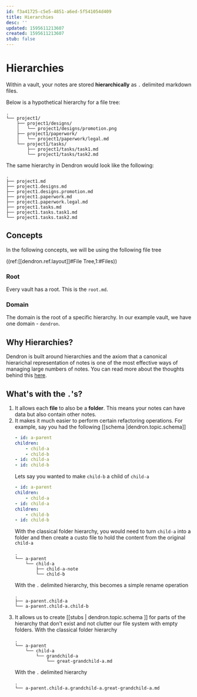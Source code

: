 ```yaml
---
id: f3a41725-c5e5-4851-a6ed-5f541054d409
title: Hierarchies
desc: ''
updated: 1595611213607
created: 1595611213607
stub: false
---
```

# Hierarchies

Within a vault, your notes are stored **hierarchically** as `.` delimited markdown files. 

Below is a hypothetical hierarchy for a file tree:

```
.
└── project1/
    ├── project1/designs/
    │   └── project1/designs/promotion.png
    ├── project1/paperwork/
    │   └── project1/paperwork/legal.md
    └── project1/tasks/
        ├── project1/tasks/task1.md
        └── project1/tasks/task2.md
```


The same hierarchy in Dendron would look like the following:

```
.
├── project1.md
├── project1.designs.md
├── project1.designs.promotion.md
├── project1.paperwork.md
├── project1.paperwork.legal.md
├── project1.tasks.md
├── project1.tasks.task1.md
└── project1.tasks.task2.md
```

## Concepts

In the following concepts, we will be using the following file tree

((ref:[[dendron.ref.layout]]#File Tree,1:#Files))

### Root

Every vault has a root. This is the `root.md`. 

### Domain

The domain is the root of a specific hierarchy. In our example vault, we have one domain - `dendron`.


## Why Hierarchies?

Dendron is built around hierarchies and the axiom that a canonical hierarichal representation of notes is one of the most effective ways of managing large numbers of notes. You can read more about the thoughts behind this [here](https://kevinslin.com/organizing/its_not_you_its_your_knowledge_base/).

## What's with the `.`'s?


1. It allows each **file** to also be a **folder**. This means your notes can have data but also contain other notes. 
1. It makes it much easier to perform certain refactoring operations. For example, say you had the following [[schema |dendron.topic.schema]]
    ```yml
    - id: a-parent
    children:
        - child-a
        - child-b
    - id: child-a
    - id: child-b
    ```
   Lets say you wanted to make `child-b` a child of `child-a`
    ```yml
    - id: a-parent
    children:
        - child-a
    - id: child-a
    children:
        - child-b
    - id: child-b
    ```
    With the classical folder hierarchy, you would need to turn `child-a` into a folder and then create a custo file to hold the content from the original `child-a`
    ```
    .
    └── a-parent
        └── child-a
            ├── child-a-note
            └── child-b
    ```
    With the `.` delimited hierarchy, this becomes a simple rename operation
    ```
    .
    ├── a-parent.child-a
    └── a-parent.child-a.child-b
    ```
1. It allows us to create [[stubs | dendron.topic.schema ]] for parts of the hierarchy that don't exist and not clutter our file system with empty folders. With the classical folder hierarchy
    ```
    .
    └── a-parent
        └── child-a
            └── grandchild-a
                └── great-grandchild-a.md
    ```
    With the `.` delimited hierarchy
    ```
    .
    └── a-parent.child-a.grandchild-a.great-grandchild-a.md
    ```
